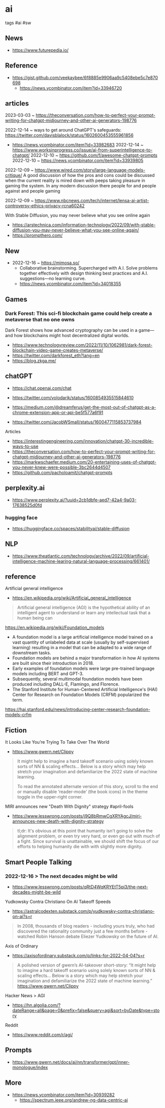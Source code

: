 # ai

tags #ai #sw

## News

* https://www.futurepedia.io/



## Reference

* https://gist.github.com/veekaybee/6f8885e9906aa9c5408ebe5c7e870698
  * https://news.ycombinator.com/item?id=33946720


## articles

2023-03-03 ~ https://theconversation.com/how-to-perfect-your-prompt-writing-for-chatgpt-midjourney-and-other-ai-generators-198776

2022-12-14 ~ ways to get around ChatGPT's safeguards: https://twitter.com/davisblalock/status/1602600453555961856
  * https://news.ycombinator.com/item?id=33982683
2022-12-14 ~ https://www.worksinprogress.co/issue/ai-from-superintelligence-to-chatgpt/
2022-12-10 ~ https://github.com/f/awesome-chatgpt-prompts
2022-12-10 ~ https://news.ycombinator.com/item?id=33939805

2022-12-09 ~ https://www.wired.com/story/large-language-models-critique/
A good discussion of how the pros and cons could be discussed when thw current reality is mired down with peeps taking pleasure in gaming the system. In any modern discussion there people for and people against and people gaming

2022-12-09 ~ https://www.nbcnews.com/tech/internet/lensa-ai-artist-controversy-ethics-privacy-rcna60242

With Stable Diffusion, you may never believe what you see online again
* https://arstechnica.com/information-technology/2022/09/with-stable-diffusion-you-may-never-believe-what-you-see-online-again/
* https://prompthero.com/


## New

* 2022-12-16 ~ https://mimosa.so/
  * Collaborative brainstorming. Supercharged with A.I.
Solve problems together effectively with design thinking best practices and A.I. suggestions—no learning curve.
  * https://news.ycombinator.com/item?id=34018355


## Games

### Dark Forest: This sci-fi blockchain game could help create a metaverse that no one owns
Dark Forest shows how advanced cryptography can be used in a game—and how blockchains might host decentralized digital worlds.
* https://www.technologyreview.com/2022/11/10/1062981/dark-forest-blockchain-video-game-creates-metaverse/
* https://twitter.com/darkforest_eth?lang=en
* https://blog.zkga.me/


## chatGPT

* https://chat.openai.com/chat

* https://twitter.com/volodarik/status/1600854935515844610
* https://medium.com/@dreamferus/get-the-most-out-of-chatgpt-as-a-chrome-extension-app-or-api-be5f577a6f91
* https://twitter.com/JacobWSmall/status/1600477115853737984

Articles
* https://interestingengineering.com/innovation/chatgpt-30-incredible-ways-to-use
* https://theconversation.com/how-to-perfect-your-prompt-writing-for-chatgpt-midjourney-and-other-ai-generators-198776
* https://markwschaefer.medium.com/20-entertaining-uses-of-chatgpt-you-never-knew-were-possible-3bc2644d4507
* https://github.com/pacholoamit/chatgpt-prompts


## perplexity.ai

* https://www.perplexity.ai/?uuid=2cb1dbfe-aed7-42a4-9a03-17638525d0fd


### hugging face

* https://huggingface.co/spaces/stabilityai/stable-diffusion

## NLP

* https://www.theatlantic.com/technology/archive/2022/09/artificial-intelligence-machine-learing-natural-language-processing/661401/


## reference

Artificial general intelligence

* https://en.wikipedia.org/wiki/Artificial_general_intelligence
> Artificial general intelligence (AGI) is the hypothetical ability of an intelligent agent to understand or learn any intellectual task that a human being can

https://en.wikipedia.org/wiki/Foundation_models

* A foundation model is a large artificial intelligence model trained on a vast quantity of unlabeled data at scale (usually by self-supervised learning) resulting in a model that can be adapted to a wide range of downstream tasks.
* Foundation models are behind a major transformation in how AI systems are built since their introduction in 2018.
* Early examples of foundation models were large pre-trained language models including BERT and GPT-3.
* Subsequently, several multimodal foundation models have been produced including DALL-E, Flamingo, and Florence.
* The Stanford Institute for Human-Centered Artificial Intelligence's (HAI) Center for Research on Foundation Models (CRFM) popularized the term.

https://hai.stanford.edu/news/introducing-center-research-foundation-models-crfm


## Fiction

It Looks Like You’re Trying To Take Over The World
* https://www.gwern.net/Clippy
>It might help to imagine a hard takeoff scenario using solely known sorts of NN & scaling effects… Below is a story which may help stretch your imagination and defamiliarize the 2022 state of machine learning.
>
>To read the annotated alternate version of this story, scroll to the end or manually disable ‘reader-mode’ (the book icons) in the theme toggle in the upper-right corner.

MIRI announces new "Death With Dignity" strategy
	#april-fools
* https://www.lesswrong.com/posts/j9Q8bRmwCgXRYAgcJ/miri-announces-new-death-with-dignity-strategy
>tl;dr:  It's obvious at this point that humanity isn't going to solve the alignment problem, or even try very hard, or even go out with much of a fight.  Since survival is unattainable, we should shift the focus of our efforts to helping humanity die with with slightly more dignity.


## Smart People Talking

### 2022-12-16 > The next decades might be wild

* https://www.lesswrong.com/posts/qRtD4WqKRYEtT5pi3/the-next-decades-might-be-wild

Yudkowsky Contra Christiano On AI Takeoff Speeds
* https://astralcodexten.substack.com/p/yudkowsky-contra-christiano-on-ai?s=r

>In 2008, thousands of blog readers - including yours truly, who had discovered the rationality community just a few months before - watched Robin Hanson debate Eliezer Yudkowsky on the future of AI.

Axis of Ordinary
* https://axisofordinary.substack.com/p/links-for-2022-04-04?s=r
> A polished version of gwern’s AI-takeover short-story: “It might help to imagine a hard takeoff scenario using solely known sorts of NN & scaling effects… Below is a story which may help stretch your imagination and defamiliarize the 2022 state of machine learning.” https://www.gwern.net/Clippy

Hacker News > AGI
* https://hn.algolia.com/?dateRange=all&page=0&prefix=false&query=agi&sort=byDate&type=story

Reddit
* https://www.reddit.com/r/agi/

## Prompts

* https://www.gwern.net/docs/ai/nn/transformer/gpt/inner-monologue/index


## More

* https://news.ycombinator.com/item?id=30939282
	* https://spectrum.ieee.org/andrew-ng-data-centric-ai